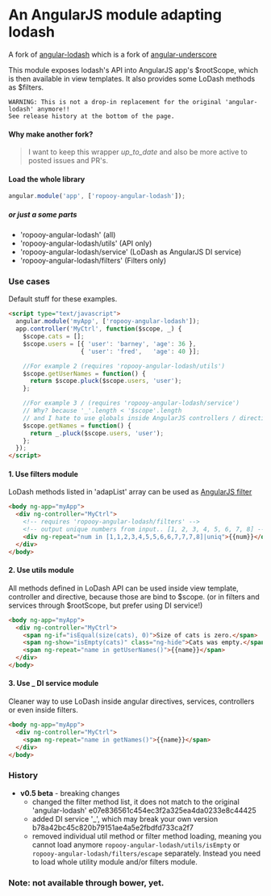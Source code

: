 # An AngularJS module adapting lodash

A fork of [angular-lodash](https://github.com/cabrel/angular-lodash) which is a fork of [angular-underscore](https://github.com/floydsoft/angular-underscore)

This module exposes lodash's API into AngularJS app's $rootScope, which is then available in view templates. It also provides some LoDash methods as $filters.

```
WARNING: This is not a drop-in replacement for the original 'angular-lodash' anymore!!
See release history at the bottom of the page.
```

#### Why make another fork?
> I want to keep this wrapper _up_to_date_ and also be more active to posted issues and PR's.

#### Load the whole library

```javascript
angular.module('app', ['ropooy-angular-lodash']);
```
##### or just a some parts
* 'ropooy-angular-lodash' (all)
* 'ropooy-angular-lodash/utils' (API only)
* 'ropooy-angular-lodash/service' (LoDash as AngularJS DI service)
* 'ropooy-angular-lodash/filters' (Filters only)

### Use cases
Default stuff for these examples.
```html
<script type="text/javascript">
  angular.module('myApp', ['ropooy-angular-lodash']);
  app.controller('MyCtrl', function($scope, _) {
    $scope.cats = [];
    $scope.users = [{ 'user': 'barney', 'age': 36 },
                    { 'user': 'fred',   'age': 40 }];

    //For example 2 (requires 'ropooy-angular-lodash/utils')
    $scope.getUserNames = function() {
      return $scope.pluck($scope.users, 'user');
    };

    //For example 3 / (requires 'ropooy-angular-lodash/service')
    // Why? because '_'.length < '$scope'.length
    // and I hate to use globals inside AngularJS controllers / directives / etc.
    $scope.getNames = function() {
      return _.pluck($scope.users, 'user');
    };
  });
</script>
```

#### 1. Use filters module
LoDash methods listed in 'adapList' array can be used as [AngularJS filter](https://docs.angularjs.org/guide/filter)
```html
<body ng-app="myApp">
  <div ng-controller="MyCtrl">
    <!-- requires 'ropooy-angular-lodash/filters' -->
    <!-- output unique numbers from input.. [1, 2, 3, 4, 5, 6, 7, 8] -->
    <div ng-repeat="num in [1,1,2,3,4,5,5,6,6,7,7,7,8]|uniq">{{num}}</div>
  </div>
</body>
```

#### 2. Use utils module
All methods defined in LoDash API can be used inside view template, controller and directive, because those are bind to $scope. (or in filters and services through $rootScope, but prefer using DI service!)
```html
<body ng-app="myApp">
  <div ng-controller="MyCtrl">
    <span ng-if="isEqual(size(cats), 0)">Size of cats is zero.</span>
    <span ng-show="isEmpty(cats)" class="ng-hide">Cats was empty.</span>
    <span ng-repeat="name in getUserNames()">{{name}}</span>
  </div>
</body>
```

#### 3. Use _ DI service module
Cleaner way to use LoDash inside angular directives, services, controllers or even inside filters.
```html
<body ng-app="myApp">
  <div ng-controller="MyCtrl">
    <span ng-repeat="name in getNames()">{{name}}</span>
  </div>
</body>
```
### History
* **v0.5 beta** - breaking changes
  * changed the filter method list, it does not match to the original 'angular-lodash' e07e836561c454ec3f2a325ea4da0233e8c44425
  * added DI service '_', which may break your own version b78a42bc45c820b79151ae4a5e2fbdfd733ca2f7
  * removed individual util method or filter method loading, meaning you cannot load anymore `ropooy-angular-lodash/utils/isEmpty` or `ropooy-angular-lodash/filters/escape` separately. Instead you need to load whole utility module and/or filters module.

### Note: not available through bower, yet.
